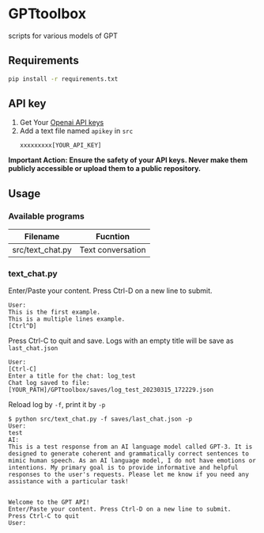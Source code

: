 # GPTtoolbox
scripts for various models of GPT

## Requirements
```bash
pip install -r requirements.txt
```

## API key
1. Get Your [Openai API keys](https://platform.openai.com/account/api-keys)
2. Add a text file named `apikey` in `src`
    ```
    xxxxxxxxx[YOUR_API_KEY]
    ```

**Important Action: Ensure the safety of your API keys. Never make them publicly accessible or upload them to a public repository.**

## Usage
### Available programs
|Filename|Fucntion|
|--|--|
|src/text_chat.py| Text conversation|


### text_chat.py
Enter/Paste your content. Press Ctrl-D on a new line to submit.
```
User:
This is the first example.
This is a multiple lines example.
[Ctrl^D]
```
Press Ctrl-C to quit and save.
Logs with an empty title will be save as `last_chat.json`
```
User:
[Ctrl-C]
Enter a title for the chat: log_test
Chat log saved to file: [YOUR_PATH]/GPTtoolbox/saves/log_test_20230315_172229.json
```
Reload log by `-f`, print it by `-p`
```
$ python src/text_chat.py -f saves/last_chat.json -p
User:
test
AI:
This is a test response from an AI language model called GPT-3. It is designed to generate coherent and grammatically correct sentences to mimic human speech. As an AI language model, I do not have emotions or intentions. My primary goal is to provide informative and helpful responses to the user's requests. Please let me know if you need any assistance with a particular task!


Welcome to the GPT API! 
Enter/Paste your content. Press Ctrl-D on a new line to submit.
Press Ctrl-C to quit
User:
```